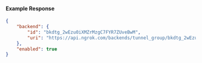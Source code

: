 <!-- Code generated for API Clients. DO NOT EDIT. -->

#### Example Response

```json
{
	"backend": {
		"id": "bkdtg_2wEzu0iXMZrMzgC7FYR7ZUveBwM",
		"uri": "https://api.ngrok.com/backends/tunnel_group/bkdtg_2wEzu0iXMZrMzgC7FYR7ZUveBwM"
	},
	"enabled": true
}
```
